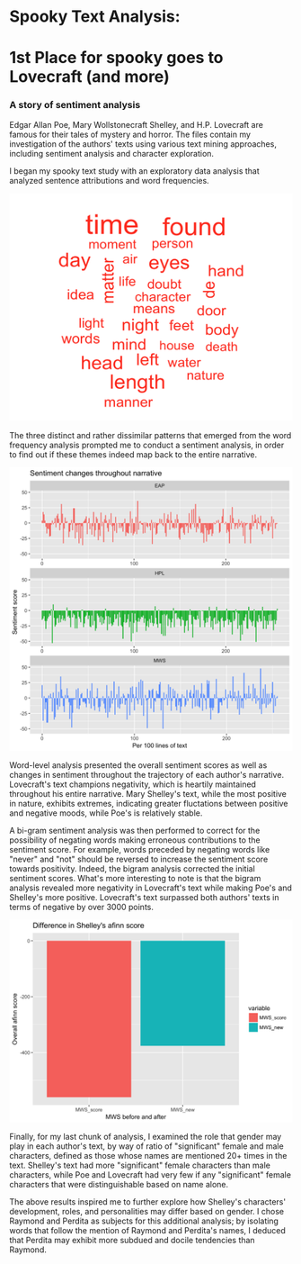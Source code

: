 # Spooky Text Analysis: 
# 1st Place for spooky goes to Lovecraft (and more)
### A story of sentiment analysis 

Edgar Allan Poe, Mary Wollstonecraft Shelley, and H.P. Lovecraft are famous for their tales of mystery and horror. The files contain my investigation of the authors' texts using various text mining approaches, including sentiment analysis and character exploration. 

I began my spooky text study with an exploratory data analysis that analyzed sentence attributions and word frequencies. 

![](./figs/wordcloud.png)

The three distinct and rather dissimilar patterns that emerged from the word frequency analysis prompted me to conduct a sentiment analysis, in order to find out if these themes indeed map back to the entire narrative. 

![](./figs/sent_changes1.png)

Word-level analysis presented the overall sentiment scores as well as changes in sentiment throughout the trajectory of each author's narrative. Lovecraft's text champions negativity, which is heartily maintained throughout his entire narrative. Mary Shelley's text, while the most positive in nature, exhibits extremes, indicating greater fluctations between positive and negative moods, while Poe's is relatively stable. 

A bi-gram sentiment analysis was then performed to correct for the possibility of negating words making erroneous contributions to the sentiment score. For example, words preceded by negating words like "never" and "not" should be reversed to increase the sentiment score towards positivity. Indeed, the bigram analysis corrected the initial sentiment scores. What's more interesting to note is that the bigram analysis revealed more negativity in Lovecraft's text while making Poe's and Shelley's more positive. Lovecraft's text surpassed both authors' texts in terms of negative by over 3000 points. 

![](./figs/MWS_befaft.png)

Finally, for my last chunk of analysis, I examined the role that gender may play in each author's text, by way of ratio of "significant" female and male characters, defined as those whose names are mentioned 20+ times in the text. Shelley's text had more "significant" female characters than male characters, while Poe and Lovecraft had very few if any "significant" female characters that were distinguishable based on name alone. 

The above results inspired me to further explore how Shelley's characters' development, roles, and personalities may differ based on gender. I chose Raymond and Perdita as subjects for this additional analysis; by isolating words that follow the mention of Raymond and Perdita's names, I deduced that Perdita may exhibit more subdued and docile tendencies than Raymond. 



